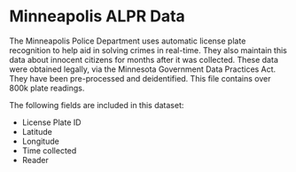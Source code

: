 Minneapolis ALPR Data
=====================

The Minneapolis Police Department uses automatic license plate recognition to help aid in solving crimes in real-time.  They also maintain this data about innocent citizens for months after it was collected.  These data were obtained legally, via the Minnesota Government Data Practices Act.  They have been pre-processed and deidentified.  This file contains over 800k plate readings.

The following fields are included in this dataset:

* License Plate ID
* Latitude
* Longitude
* Time collected
* Reader